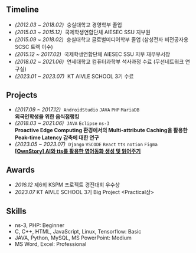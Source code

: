 ## Timeline

- _(2012.03 ~ 2018.02)_&nbsp; 숭실대학교 경영학부 졸업
- _(2015.03 ~ 2015.12)_&nbsp; 국제학생연합단체 AIESEC SSU 지부원
- _(2015.09 ~ 2018.02)_&nbsp; 숭실대학교 글로벌미디어학부 졸업 (삼성전자 비전공자용 SCSC 트랙 이수)
- _(2015.12 ~ 2017.02)_&nbsp; 국제학생연합단체 AIESEC SSU 지부 재무부서장
- _(2018.02 ~ 2021.06)_&nbsp; 연세대학교 컴퓨터과학부 석사과정 수료 (무선네트워크 연구실)
- _(2023.01 ~ 2023.07)_&nbsp; KT AIVLE SCHOOL 3기 수료

## Projects

- _(2017.09 ~ 2017.12)_&nbsp; `AndroidStudio` `JAVA` `PHP` `MariaDB`  
 **외국인학생을 위한 음식점랭킹**
- _(2018.03 ~ 2021.06)_&nbsp; `JAVA` `Eclipse` `ns-3`  
 **Proactive Edge Computing 환경에서의 Multi-attribute Caching을 활용한 Peak-time Latency 감축에 대한 연구**
- _(2023.05 ~ 2023.07)_&nbsp; `Django` `VSCODE` `React` `tts` `notion` `Figma`  
 **[[OwnStory] AI와 tts를 활용한 영어동화 생성 및 읽어주기](https://github.com/AIVLE-School-Third-Big-Project/Fairytale/tree/release)**

## Awards

- _2016.12_ 제6회 KSPM 프로젝트 경진대회 우수상
- _2023.07_ KT AIVLE SCHOOL 3기 Big Project <Practical상>

## Skills

- ns-3, PHP: Beginner
- C, C++, HTML, JavaScript, Linux, Tensorflow: Basic
- JAVA, Python, MySQL, MS PowerPoint: Medium
- MS Word, Excel: Professional
